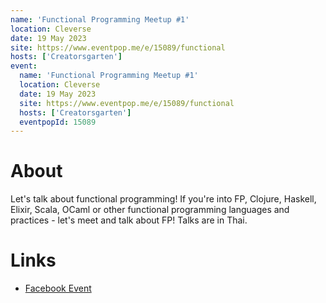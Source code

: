 ```yaml
---
name: 'Functional Programming Meetup #1'
location: Cleverse
date: 19 May 2023
site: https://www.eventpop.me/e/15089/functional
hosts: ['Creatorsgarten']
event:
  name: 'Functional Programming Meetup #1'
  location: Cleverse
  date: 19 May 2023
  site: https://www.eventpop.me/e/15089/functional
  hosts: ['Creatorsgarten']
  eventpopId: 15089
---
```


# About

Let's talk about functional programming! If you're into FP, Clojure, Haskell, Elixir, Scala, OCaml or other functional programming languages and practices - let's meet and talk about FP! Talks are in Thai.

# Links

- [Facebook Event](https://facebook.com/events/205881275552948)
